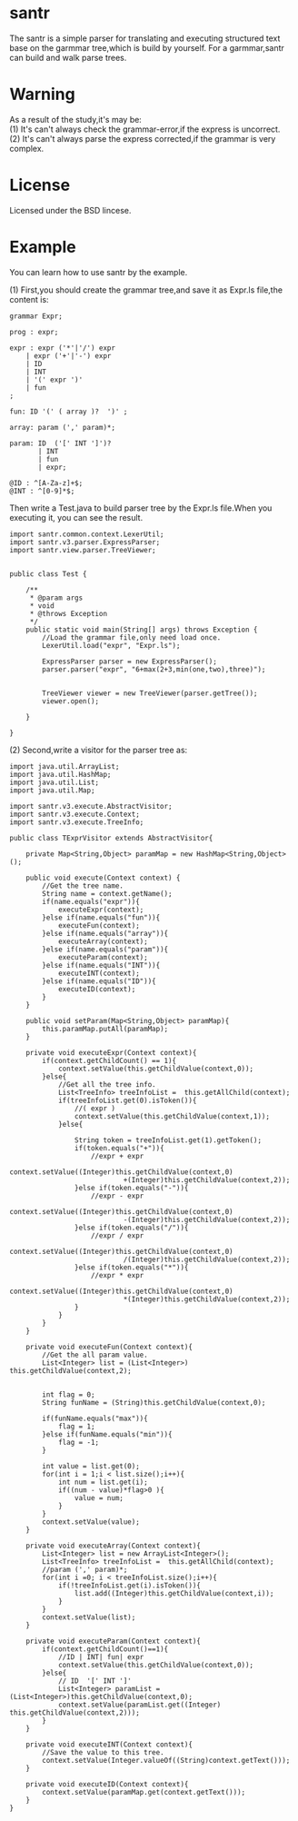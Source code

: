 santr
=====
The santr is a simple parser for translating and executing structured text base on the garmmar tree,which is build by yourself. For a garmmar,santr can build and walk parse trees.

Warning
=======
As a result of the study,it's may be:<br>
(1) It's can't always check the grammar-error,if the express is uncorrect.<br>
(2) It's can't always parse the express corrected,if the grammar is very complex.

License
=======

Licensed under the BSD lincese.

Example
=======
You can learn how to use santr by the example.<br>

(1) First,you should create the grammar tree,and save it as Expr.ls file,the content is:<br>

    grammar Expr;
    
    prog : expr;
    
    expr : expr ('*'|'/') expr
        | expr ('+'|'-') expr
        | ID
        | INT
        | '(' expr ')'
        | fun
    ;
    
    fun: ID '(' ( array )?  ')' ;
    
    array: param (',' param)*;
    
    param: ID  ('[' INT ']')?
           | INT
           | fun
           | expr;
    
    @ID : ^[A-Za-z]+$;
    @INT : ^[0-9]*$;
    
    
Then write a Test.java to build parser tree by the Expr.ls file.When you executing it, you can see the result.
    
    import santr.common.context.LexerUtil;
    import santr.v3.parser.ExpressParser;
    import santr.view.parser.TreeViewer;
    
    
    public class Test {
    
    	/**
    	 * @param args
    	 * void
    	 * @throws Exception 
    	 */
    	public static void main(String[] args) throws Exception {
    	    //Load the grammar file,only need load once.
    		LexerUtil.load("expr", "Expr.ls");
    		
    		ExpressParser parser = new ExpressParser();
    		parser.parser("expr", "6+max(2+3,min(one,two),three)");
    		
    
    	    TreeViewer viewer = new TreeViewer(parser.getTree());
    	    viewer.open();
    
    	}
    
    }
    
(2) Second,write a visitor for the parser tree as:<br>

    import java.util.ArrayList;
    import java.util.HashMap;
    import java.util.List;
    import java.util.Map;

    import santr.v3.execute.AbstractVisitor;
    import santr.v3.execute.Context;
    import santr.v3.execute.TreeInfo;

    public class TExprVisitor extends AbstractVisitor{

    	private Map<String,Object> paramMap = new HashMap<String,Object>();
    	
    	public void execute(Context context) {
    		//Get the tree name.
    		String name = context.getName();
    		if(name.equals("expr")){
    			executeExpr(context);
    		}else if(name.equals("fun")){
    			executeFun(context);
    		}else if(name.equals("array")){
    			executeArray(context);
    		}else if(name.equals("param")){
    			executeParam(context);
    		}else if(name.equals("INT")){
    			executeINT(context);
    		}else if(name.equals("ID")){
    			executeID(context);
    		}
    	}
    	
    	public void setParam(Map<String,Object> paramMap){
    		this.paramMap.putAll(paramMap);
    	}
    	
    	private void executeExpr(Context context){
    		if(context.getChildCount() == 1){
    			context.setValue(this.getChildValue(context,0));
    		}else{
    			//Get all the tree info.
    			List<TreeInfo> treeInfoList =  this.getAllChild(context);
    			if(treeInfoList.get(0).isToken()){
    				//( expr )
    				context.setValue(this.getChildValue(context,1));
    			}else{
    				
    				String token = treeInfoList.get(1).getToken();
    				if(token.equals("+")){
    					//expr + expr
    					context.setValue((Integer)this.getChildValue(context,0)
    							+(Integer)this.getChildValue(context,2));
    				}else if(token.equals("-")){
    					//expr - expr
    					context.setValue((Integer)this.getChildValue(context,0)
    							-(Integer)this.getChildValue(context,2));
    				}else if(token.equals("/")){
    					//expr / expr
    					context.setValue((Integer)this.getChildValue(context,0)
    							/(Integer)this.getChildValue(context,2));
    				}else if(token.equals("*")){
    					//expr * expr
    					context.setValue((Integer)this.getChildValue(context,0)
    							*(Integer)this.getChildValue(context,2));
    				}
    			}
    		}
    	}
    	
    	private void executeFun(Context context){
    		//Get the all param value.
    		List<Integer> list = (List<Integer>) this.getChildValue(context,2);
    		
    		
            int flag = 0;
    		String funName = (String)this.getChildValue(context,0);
    		
    		if(funName.equals("max")){
    			flag = 1;
    		}else if(funName.equals("min")){
    			flag = -1;
    		}
    		
    		int value = list.get(0);
    		for(int i = 1;i < list.size();i++){
    			int num = list.get(i);
    			if((num - value)*flag>0 ){
    				value = num;
    			}
    		}
    		context.setValue(value);
    	}
    	
    	private void executeArray(Context context){
    		List<Integer> list = new ArrayList<Integer>();
    		List<TreeInfo> treeInfoList =  this.getAllChild(context);
    		//param (',' param)*;
    		for(int i =0; i < treeInfoList.size();i++){
    			if(!treeInfoList.get(i).isToken()){
    				list.add((Integer)this.getChildValue(context,i));
    			}
    		}
    		context.setValue(list);
    	}
    	
    	private void executeParam(Context context){
    		if(context.getChildCount()==1){
    			//ID | INT| fun| expr 
    			context.setValue(this.getChildValue(context,0));
    		}else{
    			// ID  '[' INT ']'
    			List<Integer> paramList = (List<Integer>)this.getChildValue(context,0);
    			context.setValue(paramList.get((Integer) this.getChildValue(context,2)));
    		}
    	}
    	
    	private void executeINT(Context context){
    		//Save the value to this tree.
    		context.setValue(Integer.valueOf((String)context.getText()));
    	}
    	
    	private void executeID(Context context){
    		context.setValue(paramMap.get(context.getText()));
    	}
    }

